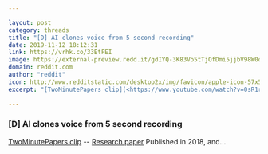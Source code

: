 ```yaml
---

layout: post
category: threads
title: "[D] AI clones voice from 5 second recording"
date: 2019-11-12 18:12:31
link: https://vrhk.co/33EtFEI
image: https://external-preview.redd.it/gdIYQ-3K83Vo5tTjOfDmi5jjbV98W0dRsXJbtujigto.jpg?width=480&height=251.308900524&auto=webp&s=03794013e56e1452533a5a24aee48ec1ce855ceb
domain: reddit.com
author: "reddit"
icon: http://www.redditstatic.com/desktop2x/img/favicon/apple-icon-57x57.png
excerpt: "[TwoMinutePapers clip](<https://www.youtube.com/watch?v=0sR1rU3gLzQ>) \-- [Research paper](<https://arxiv.org/abs/1806.04558>) Published in 2018, and..."

---
```


### [D] AI clones voice from 5 second recording

[TwoMinutePapers clip](<https://www.youtube.com/watch?v=0sR1rU3gLzQ>) \-- [Research paper](<https://arxiv.org/abs/1806.04558>) Published in 2018, and...